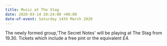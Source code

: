 ```yaml
---
title: Music at The Stag
date: 2020-03-14 20:24:00 +00:00
date-of-event: Saturday 14th March 2020
---
```


The newly formed group,'The Secret Notes' will be playing at The Stag from 19.30.  Tickets which include a free pint or the equivalent £4.